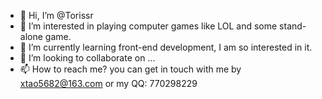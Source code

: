 - 👋 Hi, I’m @Torissr
- 👀 I’m interested in playing computer games like LOL and some stand-alone game.
- 🌱 I’m currently learning front-end development, I am so interested in it.
- 💞️ I’m looking to collaborate on ...
- 📫 How to reach me? you can get in touch with me by xtao5682@163.com or my QQ: 770298229
